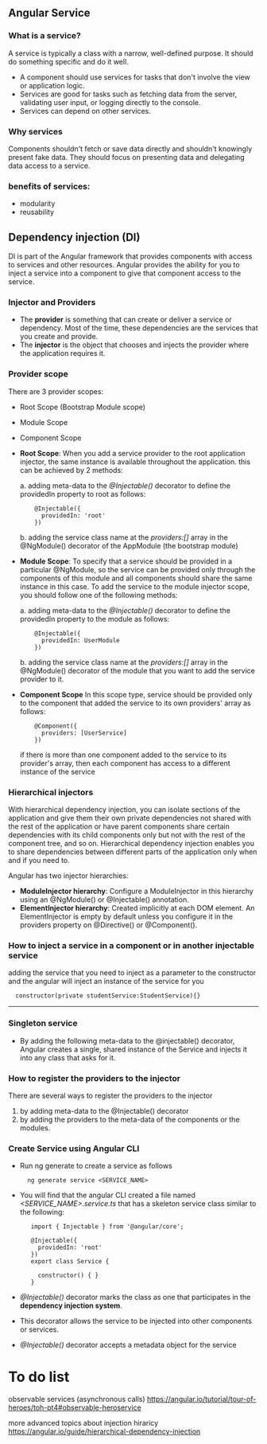 ## Angular Service

  ### What is a service?
  A service is typically a class with a narrow, well-defined purpose. It should do something specific and do it well.
  -  A component should use services for tasks that don't involve the view or application logic.
  -  Services are good for tasks such as fetching data from the server, validating user input, or logging directly to the console.
  -  Services can depend on other services. 
  
  ### Why services
  Components shouldn't fetch or save data directly and shouldn't knowingly present fake data. They should focus on presenting data and delegating data access to a service.
  
  ### benefits of services:
  -  modularity
  -  reusability

## Dependency injection (DI)

  DI is part of the Angular framework that provides components with access to services and other resources.
  Angular provides the ability for you to inject a service into a component to give that component access to the service.
  
  
  ### Injector and Providers
  -    The **provider** is something that can create or deliver a service or dependency. Most of the time, these dependencies are the services that you create and provide.
  -    The **injector** is the object that chooses and injects the provider where the application requires it.
  
  ### Provider scope
  There are 3 provider scopes:
  -  Root Scope (Bootstrap Module scope)
  -  Module Scope
  -  Component Scope
  
  - **Root Scope**:
    When you add a service provider to the root application injector, the same instance is available throughout the application. this can be achieved by 2 methods:
  
     a. adding meta-data to the *@Injectable()* decorator to define the providedIn property to root as follows:
    
      ```
          @Injectable({
            providedIn: 'root'
          })
      ```
    
     b. adding the service class name at the *providers:[]* array in the @NgModule() decorator of the AppModule (the bootstrap module)
  
  -  **Module Scope**:
    To specify that a service should be provided in a particular @NgModule, so the service can be provided only through the components of this module and all components should share the same instance in this case. To add the service to the module injector scope, you should follow one of the following methods:
  
     a. adding meta-data to the *@Injectable()* decorator to define the providedIn property to the module as follows:
   
        ```
            @Injectable({
              providedIn: UserModule
            })
        ```
   
      b. adding the service class name at the *providers:[]* array in the @NgModule() decorator of the module that you want to add the service provider to it.
      
  
  -  **Component Scope**
    In this scope type, service should be provided only to the component that added the service to its own providers' array as follows:
      ```
          @Component({
            providers: [UserService]
          })
        ```
      if there is more than one component added to the service to its provider's array, then each component has access to a different instance of the service
  
  
  ### Hierarchical injectors
  
  With hierarchical dependency injection, you can isolate sections of the application and give them their own private dependencies not shared with the rest of the application or have parent components share certain dependencies with its child components only but not with the rest of the component tree, and so on. Hierarchical dependency injection enables you to share dependencies between different parts of the application only when and if you need to.
  
  Angular has two injector hierarchies:
  
  -  **ModuleInjector hierarchy**: Configure a ModuleInjector in this hierarchy using an @NgModule() or @Injectable() annotation.
  -  **ElementInjector hierarchy**: Created implicitly at each DOM element. An ElementInjector is empty by default unless you configure it in the providers property on @Directive() or @Component().

### How to inject a service in a component or in another injectable service

adding the service that you need to inject as a parameter to the constructor and the angular will inject an instance of the service for you

  ```
    constructor(private studentService:StudentService){}
  ```


--------------------------------


### Singleton service
-  By adding the following meta-data to the @injectable() decorator, Angular creates a single, shared instance of the Service and injects it into any class that asks for it.

### How to register the providers to the injector
There are several ways to register the providers to the injector
1.    by adding meta-data to the @Injectable() decorator
2.    by adding the providers to the meta-data of the components or the modules.

### Create Service using Angular CLI
-  Run ng generate to create a service as follows
  
    ```
      ng generate service <SERVICE_NAME>
    ```
-  You will find that the angular CLI created a file named *<SERVICE_NAME>.service.ts* that has a skeleton service class similar to the following:
  
   ```
      import { Injectable } from '@angular/core';
  
      @Injectable({
        providedIn: 'root'
      })
      export class Service {
      
        constructor() { }
      }
   ```
-   *@Injectable()* decorator marks the class as one that participates in the **dependency injection system**.
-   This decorator allows the service to be injected into other components or services.
-   *@Injectable()* decorator accepts a metadata object for the service


To do list
===========
observable services (asynchronous calls)
https://angular.io/tutorial/tour-of-heroes/toh-pt4#observable-heroservice

more advanced topics about injection hiraricy 
https://angular.io/guide/hierarchical-dependency-injection

